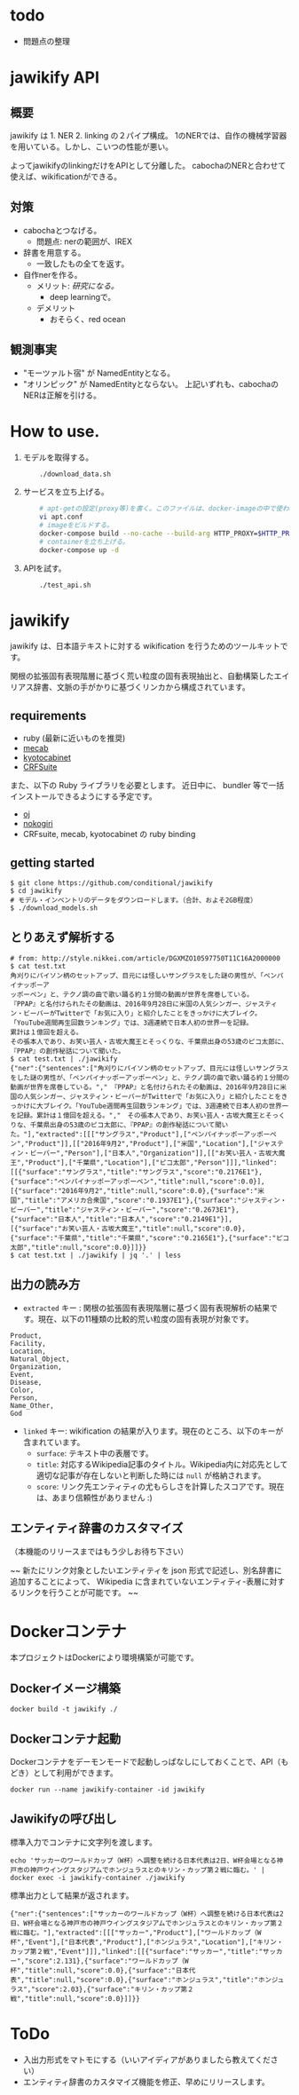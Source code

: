 # todo
* 問題点の整理




# jawikify API

## 概要
jawikify は 1. NER 2. linking の２パイプ構成。
1のNERでは、自作の機械学習器を用いている。しかし、こいつの性能が悪い。

よってjawikifyのlinkingだけをAPIとして分離した。
cabochaのNERと合わせて使えば、wikificationができる。

## 対策
* cabochaとつなげる。
    - 問題点: nerの範囲が、IREX
* 辞書を用意する。
    - 一致したもの全てを返す。
* 自作nerを作る。
    - メリット: *研究になる。*
        * deep learningで。
    - デメリット
        * おそらく、red ocean

## 観測事実
* "モーツァルト宿" が NamedEntityとなる。
* "オリンピック" が NamedEntityとならない。
上記いずれも、cabochaのNERは正解を引ける。






# How to use.
1. モデルを取得する。
    ```sh
        ./download_data.sh
    ```
1. サービスを立ち上げる。
    ```sh
        # apt-getの設定(proxy等)を書く。このファイルは、docker-imageの中で使われる。
        vi apt.conf
        # imageをビルドする。
        docker-compose build --no-cache --build-arg HTTP_PROXY=$HTTP_PROXY --build-arg HTTPS_PROXY=$HTTPS_PROX --build-arg http_proxy=$HTTP_PROXY --build-arg https_proxy=$HTTPS_PROXY
        # containerを立ち上げる。
        docker-compose up -d
    ```
2. APIを試す。
    ```sh
        ./test_api.sh
    ```




# jawikify

jawikify は、日本語テキストに対する wikification を行うためのツールキットです。

関根の拡張固有表現階層に基づく荒い粒度の固有表現抽出と、自動構築したエイリアス辞書、文脈の手がかりに基づくリンカから構成されています。

## requirements

* ruby (最新に近いものを推奨)
* [mecab](http://taku910.github.io/mecab/)
* [kyotocabinet](http://fallabs.com/kyotocabinet/)
* [CRFSuite](http://www.chokkan.org/software/crfsuite/)

また、以下の Ruby ライブラリを必要とします。 近日中に、 bundler 等で一括インストールできるようにする予定です。

* [oj](https://github.com/ohler55/oj)
* [nokogiri](http://www.nokogiri.org/)
* CRFsuite, mecab, kyotocabinet の ruby binding

## getting started

```
$ git clone https://github.com/conditional/jawikify
$ cd jawikify
# モデル・インベントリのデータをダウンロードします。（合計、およそ2GB程度）
$ ./download_models.sh
```

## とりあえず解析する

```
# from: http://style.nikkei.com/article/DGXMZO10597750T11C16A2000000
$ cat test.txt
角刈りにパイソン柄のセットアップ、目元には怪しいサングラスをした謎の男性が、「ペンパイナッポーア
ッポーペン」と、テクノ調の曲で歌い踊る約１分間の動画が世界を席巻している。
『PPAP』と名付けられたその動画は、2016年9月28日に米国の人気シンガー、ジャスティン・ビーバーがTwitterで「お気に入り」と紹介したことをきっかけに大ブレイク。
「YouTube週間再生回数ランキング」では、3週連続で日本人初の世界一を記録。
累計は１億回を超える。
その張本人であり、お笑い芸人・古坂大魔王とそっくりな、千葉県出身の53歳のピコ太郎に、『PPAP』の創作秘話について聞いた。
$ cat test.txt | ./jawikify
{"ner":{"sentences":["角刈りにパイソン柄のセットアップ、目元には怪しいサングラスをした謎の男性が、「ペンパイナッポーアッポーペン」と、テクノ調の曲で歌い踊る約１分間の動画が世界を席巻している。","　『PPAP』と名付けられたその動画は、2016年9月28日に米国の人気シンガー、ジャスティン・ビーバーがTwitterで「お気に入り」と紹介したことをきっかけに大ブレイク。「YouTube週間再生回数ランキング」では、3週連続で日本人初の世界一を記録。累計は１億回を超える。","　その張本人であり、お笑い芸人・古坂大魔王とそっくりな、千葉県出身の53歳のピコ太郎に、『PPAP』の創作秘話について聞いた。"],"extracted":[[["サングラス","Product"],["ペンパイナッポーアッポーペン","Product"]],[["2016年9月2","Product"],["米国","Location"],["ジャスティン・ビーバー","Person"],["日本人","Organization"]],[["お笑い芸人・古坂大魔王","Product"],["千葉県","Location"],["ピコ太郎","Person"]]],"linked":[[{"surface":"サングラス","title":"サングラス","score":"0.2176E1"},{"surface":"ペンパイナッポーアッポーペン","title":null,"score":0.0}],[{"surface":"2016年9月2","title":null,"score":0.0},{"surface":"米国","title":"アメリカ合衆国","score":"0.1937E1"},{"surface":"ジャスティン・ビーバー","title":"ジャスティン・ビーバー","score":"0.2673E1"},{"surface":"日本人","title":"日本人","score":"0.2149E1"}],[{"surface":"お笑い芸人・古坂大魔王","title":null,"score":0.0},{"surface":"千葉県","title":"千葉県","score":"0.2165E1"},{"surface":"ピコ太郎","title":null,"score":0.0}]]}}
$ cat test.txt | ./jawikify | jq '.' | less
```

## 出力の読み方

* `extracted` キー : 関根の拡張固有表現階層に基づく固有表現解析の結果です。現在、以下の11種類の比較的荒い粒度の固有表現が対象です。

```
Product,
Facility,
Location,
Natural_Object,
Organization,
Event,
Disease,
Color,
Person,
Name_Other,
God
```

* `linked` キー: wikification の結果が入ります。現在のところ、以下のキーが含まれています。
  * `surface`: テキスト中の表層です。
  * `title`: 対応するWikipedia記事のタイトル。Wikipedia内に対応先として適切な記事が存在しないと判断した時には `null` が格納されます。
  * `score`: リンク先エンティティの尤もらしさを計算したスコアです。現在は、あまり信頼性がありません :)

## エンティティ辞書のカスタマイズ

（本機能のリリースまではもう少しお待ち下さい）

~~ 新たにリンク対象としたいエンティティを json 形式で記述し、別名辞書に追加することによって、 Wikipedia に含まれていないエンティティ-表層に対するリンクを行うことが可能です。 ~~

# Dockerコンテナ

本プロジェクトはDockerにより環境構築が可能です。

## Dockerイメージ構築

```
docker build -t jawikify ./
```

## Dockerコンテナ起動

Dockerコンテナをデーモンモードで起動しっぱなしにしておくことで、API（もどき）として利用ができます。

```
docker run --name jawikify-container -id jawikify
```

## Jawikifyの呼び出し

標準入力でコンテナに文字列を渡します。

```
echo 'サッカーのワールドカップ（W杯）へ調整を続ける⽇本代表は2⽇、W杯会場となる神⼾市の神⼾ウイングスタジアムでホンジュラスとのキリン・カップ第２戦に臨む。' | docker exec -i jawikify-container ./jawikify
```

標準出力として結果が返されます。

```
{"ner":{"sentences":["サッカーのワールドカップ（W杯）へ調整を続ける⽇本代表は2⽇、W杯会場となる神⼾市の神⼾ウイングスタジアムでホンジュラスとのキリン・カップ第２戦に臨む。"],"extracted":[[["サッカー","Product"],["ワールドカップ（W杯","Event"],["⽇本代表","Product"],["ホンジュラス","Location"],["キリン・カップ第２戦","Event"]]],"linked":[[{"surface":"サッカー","title":"サッカー","score":2.131},{"surface":"ワールドカップ（W杯","title":null,"score":0.0},{"surface":"⽇本代表","title":null,"score":0.0},{"surface":"ホンジュラス","title":"ホンジュラス","score":2.03},{"surface":"キリン・カップ第２戦","title":null,"score":0.0}]]}}
```


# ToDo

* 入出力形式をマトモにする（いいアイディアがありましたら教えてください）
* エンティティ辞書のカスタマイズ機能を修正、早めにリリースします。
